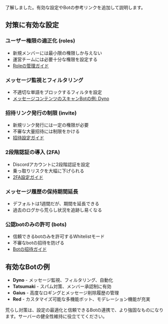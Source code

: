 了解しました。有効な設定やBotの参考リンクを追加して説明します。

## 対策に有効な設定

### ユーザー権限の適正化 (roles)
- 新規メンバーには最小限の権限しか与えない
- 運営チームには必要十分な権限を設定する
- [Roleの管理ガイド](https://support.discord.com/hc/en-us/articles/214836687-Role-Management-101)

### メッセージ監視とフィルタリング
- 不適切な単語をブロックするフィルタを設定
- [メッセージコンテンツのスキャンBotの例: Dyno](https://dyno.gg/)

### 招待リンク発行の制限 (invite)
- 新規リンク発行には一定の権限が必要
- 不審な大量招待には制限をかける
- [招待設定ガイド](https://support.discord.com/hc/en-us/articles/213043767-Inviting-Members)  

### 2段階認証の導入 (2FA)
- Discordアカウントに2段階認証を設定
- 乗っ取りリスクを大幅に下げられる
- [2FA設定ガイド](https://support.discord.com/hc/en-us/articles/219576828-Setting-up-Two-Factor-Authentication)

### メッセージ履歴の保持期間延長
- デフォルトは1週間だが、期間を延長できる
- 過去のログから荒らし状況を追跡し易くなる

### 公認botのみの許可 (bots)
- 信頼できるbotのみを許可するWhitelistモード
- 不審なbotの招待を防げる
- [Botの招待ガイド](https://support.discord.com/hc/en-us/articles/204025198-Authorized-Bot-Setup)

## 有効なBotの例

- **Dyno** - メッセージ監視、フィルタリング、自動化
- **Tatsumaki** - スパム対策、メンバー承認制に有効  
- **Gaius** - 高度なロギングとメッセージ削除履歴の管理
- **Red** - カスタマイズ可能な多機能ボット、モデレーション機能が充実

荒らし対策は、設定の最適化と信頼できるBotの連携で、より強固なものになります。サーバーの健全性維持に役立ててください。